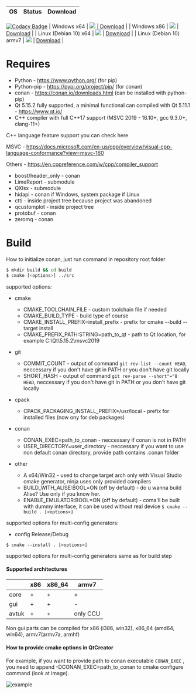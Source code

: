 | OS | Status | Download |
|----------|--------|----------|
[![Codacy Badge](https://api.codacy.com/project/badge/Grade/0274299843044cd9b50db7b3801f6ae7)](https://app.codacy.com/gh/Jihadist/coma?utm_source=github.com&utm_medium=referral&utm_content=Jihadist/coma&utm_campaign=Badge_Grade_Settings)
| Windows x64 | [![](http://172.16.31.73:27015/app/rest/builds/buildType:Coma_WindowsBuild_Develop_BuildX64/statusIcon.svg)](http://172.16.31.73:27015/buildConfiguration/Coma_WindowsBuild_Develop_BuildX64) | [Download](file://///Rserver/av-tuk/SOFT/AVTUK-S/) |
| Windows x86 | [![](http://172.16.31.73:27015/app/rest/builds/buildType:Coma_WindowsBuild_Develop_BuildX86/statusIcon.svg)](http://172.16.31.73:27015/buildConfiguration/Coma_WindowsBuild_Develop_BuildX86) | [Download](file://///Rserver/av-tuk/SOFT/AVTUK-S/) |
| Linux (Debian 10) x64 | [![](http://172.16.31.73:27015/app/rest/builds/buildType:Coma_LinuxBuild_Develop_BuildX64/statusIcon.svg)](http://172.16.31.73:27015/buildConfiguration/Coma_LinuxBuild_Develop_BuildX64) | [Download](file://///Rserver/av-tuk/SOFT/AVTUK-S/) |
| Linux (Debian 10) armv7 | [![](http://172.16.31.73:27015/app/rest/builds/buildType:Coma_LinuxBuild_Develop_BuildArmv7a/statusIcon.svg)](http://172.16.31.73:27015/admin/editBuildRunners.html?id=buildType:Coma_LinuxBuild_AliseZero_BuildArmv7a) | [Download](file://///Rserver/av-tuk/SOFT/AVTUK-S/) |

# Requires  

- Python - https://www.python.org/ (for pip)
- Python-pip - https://pypi.org/project/pip/ (for conan)
- conan - https://conan.io/downloads.html (can be installed with python-pip)
- Qt 5.15.2 fully supported, a minimal functional can compiled with Qt 5.11.1 - https://www.qt.io/ 
- C++ compiler with full C++17 support (MSVC 2019 - 16.10+, gcc 9.3.0+, clang-11+)

C++ language feature support you can check here

MSVC - https://docs.microsoft.com/en-us/cpp/overview/visual-cpp-language-conformance?view=msvc-160

Others - https://en.cppreference.com/w/cpp/compiler_support

- boost/header_only - conan
- LimeReport - submodule
- QXlsx - submodule
- hidapi - conan if Windows, system package if Linux
- ctti - inside project tree because project was abandoned
- qcustomplot - inside project tree
- protobuf - conan
- zeromq - conan

# Build 
How to initialize conan, just run command in repository root folder


```bash
$ mkdir build && cd build
$ cmake [<options>] ../src 
```


supported options:
- cmake  
  - CMAKE_TOOLCHAIN_FILE - custom toolchain file if needed
  - CMAKE_BUILD_TYPE - build type of course
  - CMAKE_INSTALL_PREFIX=install_prefix - prefix for cmake --build --target install
  - CMAKE_PREFIX_PATH:STRING=path_to_qt - path to Qt location, for example C:\Qt\5.15.2\msvc2019

- git 
  - COMMIT_COUNT - output of command ```git rev-list --count HEAD```, neccessary if you don't have git in PATH or you don't have git locally
  - SHORT_HASH - output of command ```git rev-parse --short"="8 HEAD```, neccessary if you don't have git in PATH or you don't have git locally
- cpack
  - CPACK_PACKAGING_INSTALL_PREFIX=/usr/local - prefix for installed files (now ony for deb packages)
- conan
  - CONAN_EXEC=path_to_conan - neccessary if conan is not in PATH
  - USER_DIRECTORY=user_directory - neccessary if you want to use non default conan directory, provide path contains .conan folder
- other 
  - A x64/Win32 - used to change target arch only with Visual Studio cmake generator, ninja uses only provided compilers
  - BUILD_WITH_ALISE:BOOL=ON (off by default) - do u wanna build Alise? Use only if you know her.
  - ENABLE_EMULATOR:BOOL=ON (off by default) - coma'll be built with dummy interface, it can be used without real device 
```$ cmake --build . [<options>]```

supported options for multi-config generators:
- config Release/Debug

```$ cmake --install . [<options>]```

supported options for multi-config generators same as for build step


#### Supported architectures
|       | x86  | x86_64 | armv7    |
| ----- | ---- | ------ | -------- |
| core  | +    | +      | +        |
| gui   | +    | +      | -        |
| avtuk | +    | +      | only CCU |

Non gui parts can be compiled for x86 (i386, win32), x86_64 (amd64, win64), armv7(armv7a, armhf)

#### How to provide cmake options in QtCreator 

For example, if you want to provide path to conan executable ```CONAN_EXEC``` , you need to append -DCONAN_EXEC=path_to_conan to cmake configure command (look at image).

![example](example.jpg)

